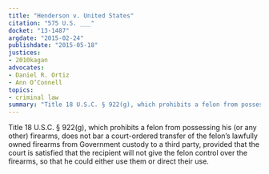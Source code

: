 ```yaml
---
title: "Henderson v. United States"
citation: "575 U.S. ___"
docket: "13-1487"
argdate: "2015-02-24"
publishdate: "2015-05-18"
justices:
- 2010kagan
advocates:
- Daniel R. Ortiz
- Ann O’Connell
topics:
- criminal law
summary: "Title 18 U.S.C. § 922(g), which prohibits a felon from possessing his (or any other) firearms, does not bar a court-ordered transfer of the felon’s lawfully owned firearms from Government custody to a third party, provided that the court is satisfied that the recipient will not give the felon control over the firearms, so that he could either use them or direct their use."
---
```

Title 18 U.S.C. § 922(g), which prohibits a felon from possessing his (or any other) firearms, does not bar a court-ordered transfer of the felon’s lawfully owned firearms from Government custody to a third party, provided that the court is satisfied that the recipient will not give the felon control over the firearms, so that he could either use them or direct their use.
